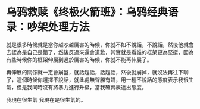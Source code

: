 # 乌鸦救赎《终极火箭班》：乌鸦经典语录：吵架处理方法

就是很多時候就是當你越吵越厲害的時候，你就不如不說話，不說話，然後他就會去認為是自己是錯了，然後反過來還會道歉，其實就是看誰的框架更為堅挺，因為有些時候你的框架伸展到過於厲害的時候，你就不能再伸展了。

再伸展的關係就一定會崩盤，就話趕話，話趕話，然後就崩掉，就沒法再往下聊了，這個時候你選擇不說話，就此處無聲勝有聲，用一種不說話的態度表示我很生氣，但是我同時沒有將暴力進行升級，當我確實表達出態度。

我現在很生氣 我現在是很生氣的。